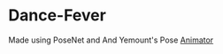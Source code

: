 # Dance-Fever
Made using PoseNet and And Yemount's Pose [Animator](https://github.com/yemount/pose-animator)

